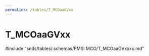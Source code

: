 ```yaml
---
permalink: /tables/T_MCOaaGVxx
---
```

# T\_MCOaaGVxx
<!-- SPDX-License-Identifier: MPL-2.0 -->

<!-- ATTENTION : Ne pas supprimer ou modifier la ligne ci-dessous -->
#include "snds/tables/.schemas/PMSI MCO/T_MCOaaGVxxxx.md"
<!-- ATTENTION : Ne pas supprimer ou modifier la ligne ci-dessus -->
